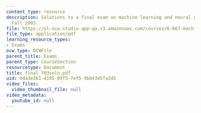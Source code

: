 ```yaml
---
content_type: resource
description: Solutions to a final exam on machine learning and neural networks from
  Fall 2003.
file: https://ol-ocw-studio-app-qa.s3.amazonaws.com/courses/6-867-machine-learning-fall-2006/0da3e361419509f57ef59bb4345fa2d5_final_f03soln.pdf
file_type: application/pdf
learning_resource_types:
- Exams
ocw_type: OCWFile
parent_title: Exams
parent_type: CourseSection
resourcetype: Document
title: final_f03soln.pdf
uid: 0da3e361-4195-09f5-7ef5-9bb4345fa2d5
video_files:
  video_thumbnail_file: null
video_metadata:
  youtube_id: null
---
```

